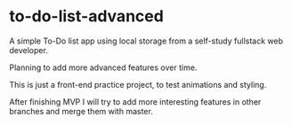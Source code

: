 # to-do-list-advanced
A simple To-Do list app using local storage from a self-study fullstack web developer. 

Planning to add more advanced features over time.

This is just a front-end practice project, to test animations and styling.

After finishing MVP I will try to add more interesting features in other branches and merge them with master.
